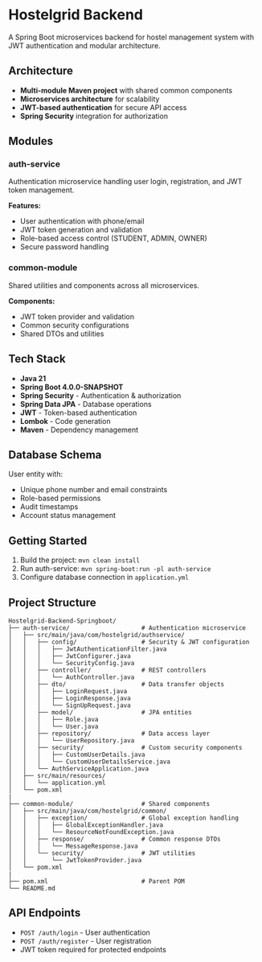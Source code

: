 # Hostelgrid Backend

A Spring Boot microservices backend for hostel management system with JWT authentication and modular architecture.

## Architecture

- **Multi-module Maven project** with shared common components
- **Microservices architecture** for scalability
- **JWT-based authentication** for secure API access
- **Spring Security** integration for authorization

## Modules

### auth-service
Authentication microservice handling user login, registration, and JWT token management.

**Features:**
- User authentication with phone/email
- JWT token generation and validation
- Role-based access control (STUDENT, ADMIN, OWNER)
- Secure password handling

### common-module
Shared utilities and components across all microservices.

**Components:**
- JWT token provider and validation
- Common security configurations
- Shared DTOs and utilities

## Tech Stack

- **Java 21**
- **Spring Boot 4.0.0-SNAPSHOT**
- **Spring Security** - Authentication & authorization
- **Spring Data JPA** - Database operations
- **JWT** - Token-based authentication
- **Lombok** - Code generation
- **Maven** - Dependency management

## Database Schema

User entity with:
- Unique phone number and email constraints
- Role-based permissions
- Audit timestamps
- Account status management

## Getting Started

1. Build the project: `mvn clean install`
2. Run auth-service: `mvn spring-boot:run -pl auth-service`
3. Configure database connection in `application.yml`

## Project Structure

```
Hostelgrid-Backend-Springboot/
├── auth-service/                    # Authentication microservice
│   ├── src/main/java/com/hostelgrid/authservice/
│   │   ├── config/                  # Security & JWT configuration
│   │   │   ├── JwtAuthenticationFilter.java
│   │   │   ├── JwtConfigurer.java
│   │   │   └── SecurityConfig.java
│   │   ├── controller/              # REST controllers
│   │   │   └── AuthController.java
│   │   ├── dto/                     # Data transfer objects
│   │   │   ├── LoginRequest.java
│   │   │   ├── LoginResponse.java
│   │   │   └── SignUpRequest.java
│   │   ├── model/                   # JPA entities
│   │   │   ├── Role.java
│   │   │   └── User.java
│   │   ├── repository/              # Data access layer
│   │   │   └── UserRepository.java
│   │   ├── security/                # Custom security components
│   │   │   ├── CustomUserDetails.java
│   │   │   └── CustomUserDetailsService.java
│   │   └── AuthServiceApplication.java
│   ├── src/main/resources/
│   │   └── application.yml
│   └── pom.xml
|
├── common-module/                   # Shared components
│   ├── src/main/java/com/hostelgrid/common/
│   │   ├── exception/               # Global exception handling
│   │   │   ├── GlobalExceptionHandler.java
│   │   │   └── ResourceNotFoundException.java
│   │   ├── response/                # Common response DTOs
│   │   │   └── MessageResponse.java
│   │   └── security/                # JWT utilities
│   │       └── JwtTokenProvider.java
│   └── pom.xml
|
├── pom.xml                          # Parent POM
└── README.md
```

## API Endpoints

- `POST /auth/login` - User authentication
- `POST /auth/register` - User registration
- JWT token required for protected endpoints